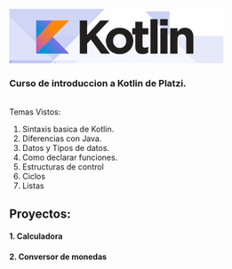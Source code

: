 ![Imagen logo Kotlin](./images/logoKotlin.png)

### Curso de introduccion a Kotlin de Platzi.

<br>
Temas Vistos:
<br>

1. Sintaxis basica de Kotlin.
2. Diferencias con Java.
3. Datos y Tipos de datos.
4. Como declarar funciones.
5. Estructuras de control
6. Ciclos
7. Listas

## Proyectos:

#### 1. Calculadora
#### 2. Conversor de monedas
